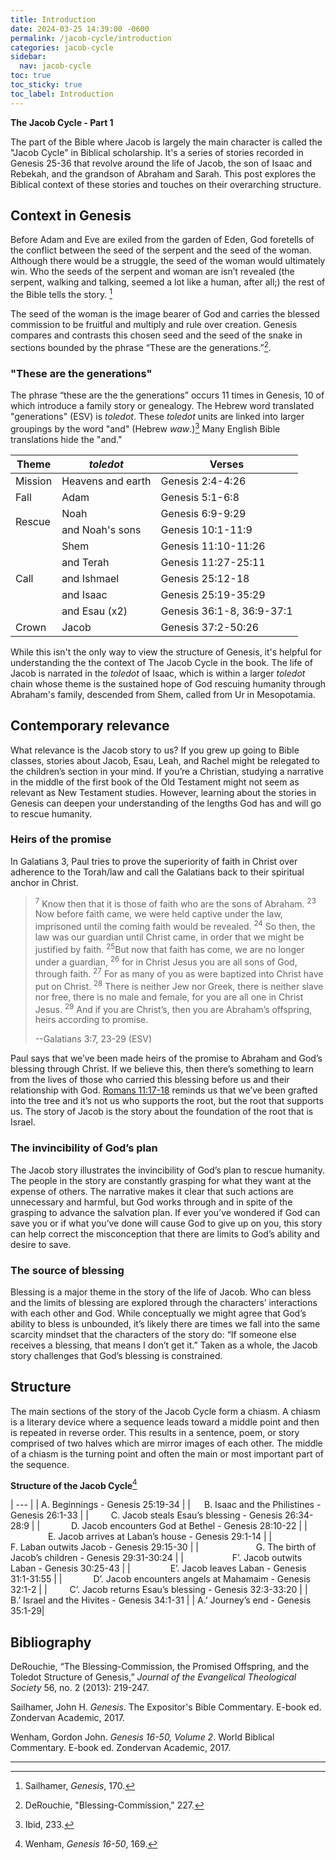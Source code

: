 ```yaml
---
title: Introduction
date: 2024-03-25 14:39:00 -0600
permalink: /jacob-cycle/introduction
categories: jacob-cycle
sidebar:
  nav: jacob-cycle
toc: true
toc_sticky: true
toc_label: Introduction
---
```

**The Jacob Cycle - Part 1**

The part of the Bible where Jacob is largely the main character is called the "Jacob Cycle" in 
Biblical scholarship. It's a series of stories recorded in Genesis 25-36 that revolve around the 
life of Jacob, the son of Isaac and Rebekah, and the grandson of Abraham and Sarah. This post 
explores the Biblical context of these stories and touches on their overarching structure.

## Context in Genesis

Before Adam and Eve are exiled from the garden of Eden, God foretells of the conflict between the 
seed of the serpent and the seed of the woman. Although there would be a struggle, the seed of the 
woman would ultimately win. Who the seeds of the serpent and woman are isn’t revealed (the serpent, 
walking and talking, seemed a lot like a human, after all;) the rest of the Bible tells the story.
[^1]

The seed of the woman is the image bearer of God and carries the blessed commission to be fruitful 
and multiply and rule over creation. Genesis compares and contrasts this chosen seed and the seed 
of the snake in sections bounded by the phrase “These are the generations.”[^2].

### "These are the generations"

The phrase “these are the the generations” occurs 11 times in Genesis, 10 of which introduce a 
family story or genealogy. The Hebrew word translated "generations" (ESV) is *toledot*. These 
*toledot* units are linked into larger groupings by the word "and" (Hebrew *waw*.)[^3] Many 
English Bible translations hide the "and."

<table>
  <thead>
    <tr>
      <th>Theme</th>
      <th><em>toledot</em></th>
      <th>Verses</th>
    </tr>
  </thead>
  <tbody>
    <tr>
      <td>Mission</td>
      <td>Heavens and earth</td>
      <td>Genesis 2:4-4:26</td>
    </tr>
    <tr>
      <td>Fall</td>
      <td>Adam</td>
      <td>Genesis 5:1-6:8</td>
    </tr>
    <tr>
      <td rowspan=2>Rescue</td>
      <td>Noah</td>
      <td>Genesis 6:9-9:29</td>
    </tr>
    <tr>
      <td>and Noah's sons</td>
      <td>Genesis 10:1-11:9</td>
    </tr>
    <tr>
      <td rowspan=5>Call</td>
      <td>Shem</td>
      <td>Genesis 11:10-11:26</td>
    </tr>
    <tr>
      <td>and Terah</td>
      <td>Genesis 11:27-25:11</td>
    </tr>
    <tr>
      <td>and Ishmael</td>
      <td>Genesis 25:12-18</td>
    </tr>
    <tr>
      <td>and Isaac</td>
      <td>Genesis 25:19-35:29</td>
    </tr>
    <tr>
      <td>and Esau (x2)</td>
      <td>Genesis 36:1-8, 36:9-37:1</td>
    </tr>
    <tr>
      <td>Crown</td>
      <td>Jacob</td>
      <td>Genesis 37:2-50:26</td>
    </tr>
  </tbody>
</table>

While this isn't the only way to view the structure of Genesis, it's helpful for understanding the
the context of The Jacob Cycle in the book. The life of Jacob is narrated in the *toledot* of 
Isaac, which is within a larger *toledot* chain whose theme is the sustained hope of God rescuing 
humanity through Abraham's family, descended from Shem, called from Ur in Mesopotamia.

## Contemporary relevance

What relevance is the Jacob story to us? If you grew up going to Bible classes, stories about 
Jacob, Esau, Leah, and Rachel might be relegated to the children’s section in your mind. If you’re 
a Christian, studying a narrative in the middle of the first book of the Old Testament might not 
seem as relevant as New Testament studies. However, learning about the stories in Genesis can 
deepen your understanding of the lengths God has and will go to rescue humanity.

### Heirs of the promise

In Galatians 3, Paul tries to prove the superiority of faith in Christ over adherence to the 
Torah/law and call the Galatians back to their spiritual anchor in Christ.

> <sup>7</sup> Know then that it is those of faith who are the sons of Abraham. <sup>23</sup> Now 
before faith came, we were held captive under the law, imprisoned until the coming faith would be 
revealed. <sup>24</sup> So then, the law was our guardian until Christ came, in order that we might 
be justified by faith. <sup>25</sup>But now that faith has come, we are no longer under a guardian, 
<sup>26</sup> for in Christ Jesus you are all sons of God, through faith. <sup>27</sup> For as many 
of you as were baptized into Christ have put on Christ. <sup>28</sup> There is neither Jew nor 
Greek, there is neither slave nor free, there is no male and female, for you are all one in Christ 
Jesus. <sup>29</sup> And if you are Christ’s, then you are Abraham’s offspring, heirs according to 
promise.
>
> --Galatians 3:7, 23-29 (ESV)

Paul says that we’ve been made heirs of the promise to Abraham and God’s blessing through Christ. 
If we believe this, then there’s something to learn from the lives of those who carried this 
blessing before us and their relationship with God.
[Romans 11:17-18](https://biblia.com/bible/esv/romans/11/17-18) reminds us that we’ve been 
grafted into the tree and it’s not us who supports the root, but the root that supports us. The 
story of Jacob is the story about the foundation of the root that is Israel.

### The invincibility of God’s plan

The Jacob story illustrates the invincibility of God’s plan to rescue humanity. The people in the 
story are constantly grasping for what they want at the expense of others. The narrative makes it 
clear that such actions are unnecessary and harmful, but God works through and in spite of the 
grasping to advance the salvation plan. If ever you’ve wondered if God can save you or if what 
you’ve done will cause God to give up on you, this story can help correct the misconception that 
there are limits to God’s ability and desire to save.

### The source of blessing

Blessing is a major theme in the story of the life of Jacob. Who can bless and the limits of 
blessing are explored through the characters’ interactions with each other and God. While 
conceptually we might agree that God’s ability to bless is unbounded, it’s likely there are times 
we fall into the same scarcity mindset that the characters of the story do: “If someone else 
receives a blessing, that means I don’t get it.” Taken as a whole, the Jacob story challenges that 
God’s blessing is constrained.

## Structure

The main sections of the story of the Jacob Cycle form a chiasm. A chiasm is a literary device 
where a sequence leads toward a middle point and then is repeated in reverse order. This results in 
a sentence, poem, or story comprised of two halves which are mirror images of each other. The 
middle of a chiasm is the turning point and often the main or most important part of the sequence.

**Structure of the Jacob Cycle**[^4]

| --- |
| A. Beginnings - Genesis 25:19-34  |
| &ensp;&ensp; B. Isaac and the Philistines - Genesis 26:1-33  |
| &ensp;&ensp;&ensp;&ensp; C. Jacob steals Esau’s blessing - Genesis 26:34-28:9  |
| &ensp;&ensp;&ensp;&ensp;&ensp;&ensp; D. Jacob encounters God at Bethel - Genesis 28:10-22  |
| &ensp;&ensp;&ensp;&ensp;&ensp;&ensp;&ensp;&ensp; E. Jacob arrives at Laban’s house - Genesis 29:1-14  |
| &ensp;&ensp;&ensp;&ensp;&ensp;&ensp;&ensp;&ensp;&ensp;&ensp; F. Laban outwits Jacob - Genesis 29:15-30  |
| &ensp;&ensp;&ensp;&ensp;&ensp;&ensp;&ensp;&ensp;&ensp;&ensp;&ensp;&ensp; G. The birth of Jacob’s children - Genesis 29:31-30:24  |
| &ensp;&ensp;&ensp;&ensp;&ensp;&ensp;&ensp;&ensp;&ensp;&ensp; F’. Jacob outwits Laban - Genesis 30:25-43  |
| &ensp;&ensp;&ensp;&ensp;&ensp;&ensp;&ensp;&ensp; E’. Jacob leaves Laban - Genesis 31:1-31:55  |
| &ensp;&ensp;&ensp;&ensp;&ensp;&ensp; D’. Jacob encounters angels at Mahamaim - Genesis 32:1-2  |
| &ensp;&ensp;&ensp;&ensp; C’. Jacob returns Esau’s blessing - Genesis 32:3-33:20  |
| &ensp;&ensp; B.’ Israel and the Hivites - Genesis 34:1-31  |
| A.’ Journey’s end - Genesis 35:1-29|


[^1]: Sailhamer, *Genesis*, 170.
[^2]: DeRouchie, "Blessing-Commission," 227.
[^3]: Ibid, 233.
[^4]: Wenham, *Genesis 16-50*, 169.

## Bibliography

DeRouchie, “The Blessing-Commission, the Promised Offspring, and the Toledot Structure of Genesis,” 
*Journal of the Evangelical Theological Society* 56, no. 2 (2013): 219-247.

Sailhamer, John H. *Genesis*. The Expositor's Bible Commentary. E-book ed. Zondervan Academic, 2017. 

Wenham, Gordon John. *Genesis 16-50, Volume 2*. World Biblical Commentary. E-book ed. Zondervan 
Academic, 2017.

---
